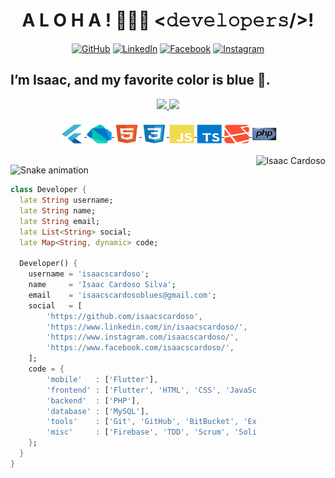 <div>
  <h1 align="center">
    A L O H A ! 🙋🏾‍♂️ <𝚍𝚎𝚟𝚎𝚕𝚘𝚙𝚎𝚛𝚜/>! 
    <!-- <img src="https://github.com/ABSphreak/ABSphreak/blob/master/gifs/Hi.gif?raw=true" width="30px"> -->
  </h1>
</div>

<p align="center">
  <!-- <a href="https://steamcommunity.com/profiles/76561198147567190/"><img src="https://img.icons8.com/bubbles/50/000000/steam.png" alt="Steam"></a> -->
  <a href="https://github.com/isaacscardoso/"><img src="https://img.icons8.com/bubbles/70/000000/github.png" alt="GitHub"/></a>
  <a href="https://www.facebook.com/isaacscardoso/"><img src="https://img.icons8.com/bubbles/70/000000/linkedin.png" alt="LinkedIn"></a>
  <a href="https://www.facebook.com/isaacscardoso/"><img src="https://img.icons8.com/bubbles/70/000000/facebook-circled.png" alt="Facebook"></a>
  <a href="https://www.instagram.com/isaacscardoso"><img src="https://img.icons8.com/bubbles/70/000000/instagram-new--v2.png" alt="Instagram"></a>
</p>

## I’m Isaac, and my favorite color is blue 💙.

<div align="center">
  <a href="https://github.com/isaacscardoso/isaacscardoso"/>
  <img height="180em" src="https://github-readme-stats.vercel.app/api?username=isaacscardoso&show_icons=true&theme=dracula&include_all_commits=true&count_private=true"/>
  <img height="180em" src="https://github-readme-stats.vercel.app/api/top-langs/?username=isaacscardoso&layout=compact&langs_count=7&theme=dracula"/>
</div>

<div style="display: inline_block" align="center"><br>
  <img align="center" alt="Flutter" height="30" width="40" src="https://raw.githubusercontent.com/devicons/devicon/master/icons/flutter/flutter-original.svg">
  <img align="center" alt="Dart" height="30" width="40" src="https://raw.githubusercontent.com/devicons/devicon/master/icons/dart/dart-original.svg">
  <img align="center" alt="HTML5" height="30" width="40" src="https://raw.githubusercontent.com/devicons/devicon/master/icons/html5/html5-original.svg">
  <img align="center" alt="CSS3" height="30" width="40" src="https://raw.githubusercontent.com/devicons/devicon/master/icons/css3/css3-original.svg">
  <img align="center" alt="JavaScript" height="30" width="40" src="https://raw.githubusercontent.com/devicons/devicon/master/icons/javascript/javascript-plain.svg">
  <img align="center" alt="TypeScript" height="30" width="40" src="https://raw.githubusercontent.com/devicons/devicon/master/icons/typescript/typescript-plain.svg">
  <img align="center" alt="Laravel" height="30" width="40" src="https://raw.githubusercontent.com/devicons/devicon/master/icons/laravel/laravel-plain.svg">
  <img align="center" alt="PHP" height="40" width="40" src="https://raw.githubusercontent.com/devicons/devicon/master/icons/php/php-original.svg">
  
  <a href="#"><img align="right" alt="Isaac Cardoso" height="120" src="https://avatars.githubusercontent.com/u/88048363?v=4"></a>
</div>
  
  ##
  
  ![Snake animation](https://user-images.githubusercontent.com/88048363/182762199-2288a5b2-74dc-4335-a832-0cbead537797.svg)

```dart
class Developer {
  late String username;
  late String name;
  late String email;
  late List<String> social;
  late Map<String, dynamic> code;
  
  Developer() {
    username = 'isaacscardoso';
    name     = 'Isaac Cardoso Silva';
    email    = 'isaacscardosoblues@gmail.com';
    social   = [
	    'https://github.com/isaacscardoso',	
	    'https://www.linkedin.com/in/isaacscardoso/',	
	    'https://www.instagram.com/isaacscardoso/',
	    'https://www.facebook.com/isaacscardoso/',
    ];
    code = {
        'mobile'   : ['Flutter'],
        'frontend' : ['Flutter', 'HTML', 'CSS', 'JavaScript', 'TypeScript'],
        'backend'  : ['PHP'],
        'database' : ['MySQL'],
        'tools'    : ['Git', 'GitHub', 'BitBucket', 'Excel', 'Notion'],
        'misc'     : ['Firebase', 'TDD', 'Scrum', 'Solid', 'Clean Architecture']
    };  
  }
}
